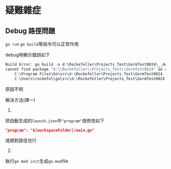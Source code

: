 # 疑難雜症



## Debug 路徑問題 

`go run` `go build`等指令可以正常作用

debug時顯示錯誤如下

```powershell
Build Error: go build -o d:\Rockefeller\Projects_Test\GormTest0824\__debug_bin.exe -gcflags all=-N -l d:\Rockefeller\Projects_Test\GormTest0824
cannot find package "d:\\Rockefeller\\Projects_Test\\GormTest0824" in any of:
	C:\Program Files\Go\src\d:\Rockefeller\Projects_Test\GormTest0824 (from $GOROOT)
	C:\Users\rockefel\go\src\d:\Rockefeller\Projects_Test\GormTest0824 (from $GOPATH) (exit status 1)
```

原因不明

解決方法(擇一)

1.

把自動生成的`launch.json`中`"program"`值修改如下

```json
"program": "${workspaceFolder}/main.go"
```

或絕對路徑也行

2.

執行`go mod init`生成`go.mod`file

